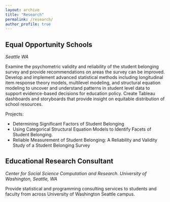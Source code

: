 ```yaml
---
layout: archive
title: "Research"
permalink: /research/
author_profile: true
---
```


## Equal Opportunity Schools
*Seattle WA*

Examine the psychometric validity and reliability of the student belonging survey and provide recommendations on areas the survey can be improved. Develop and implement advanced statistical methods including longitudinal item response theory models, multilevel modeling, and structural equation modeling to uncover and understand patterns in student level data to support evidence-based decisions for education policy. Create Tableau dashboards and storyboards that provide insight on equitable distribution of school resources.

Projects:
- Determining Significant Factors of Student Belonging
- Using Categorical Structural Equation Models to Identify Facets of Student Belonging.
- Reliable Measurement of Student Belonging: A Reliability and Validity Study of a Student Belonging Survey


## Educational Research Consultant
*Center for Social Science Computation and Research. University of Washington, Seattle, WA*

Provide statistical and programming consulting services to students and faculty from across University of Washington Seattle campus.
